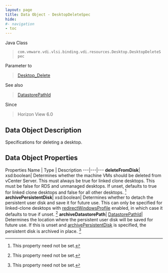```yaml
---
layout: page
title: Data Object - DesktopDeleteSpec
hide:
#- navigation
- toc
---
```






Java Class
> `com.vmware.vdi.vlsi.binding.vdi.resources.Desktop.DesktopDeleteSpec`

Parameter to
> [Desktop_Delete](vdi.resources.Desktop.md#delete)

See also
> [DatastorePathId](vdi.entity.DatastorePathId.md)

Since
> Horizon View 6.0


## Data Object Description

Specifications for deleting a desktop.

## Data Object Properties
Properties
Name |  Type |  Description
---|---|---
**deleteFromDisk**|  xsd:boolean|  Determines whether the machine VMs should be deleted from vCenter Server. This must always be true for linked clone desktops. This must be false for RDS and unmanaged desktops. If unset, defaults to true for linked clone desktops and false for all other desktops. [^1]
**archivePersistentDisk**|  xsd:boolean|  Determines whether to detach the persistent user disk and save it for future use. This can only be specified for linked-clone desktops with [redirectWindowsProfile](vdi.resources.Desktop.PersistentDiskSettings.md#redirectWindowsProfile) enabled, in which case it defaults to true if unset. [^1]
**archiveDatastorePath**| [DatastorePathId](vdi.entity.DatastorePathId.md)|  Determines the location where the persistent user disk will be saved for future use. If this is unset and [archivePersistentDisk](vdi.resources.Desktop.DesktopDeleteSpec.md#archivePersistentDisk) is specified, the persistent disk is archived in place. [^1]


 


[^1]: This property need not be set.